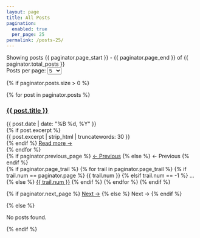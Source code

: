```yaml
---
layout: page
title: All Posts
pagination:
  enabled: true
  per_page: 25
permalink: /posts-25/
---
```


<!-- Pagination controls at top -->
<div class="pagination-header">
  <div class="pagination-info">
    Showing posts {{ paginator.page_start }} - {{ paginator.page_end }} of {{ paginator.total_posts }}
  </div>
  <div class="posts-per-page-selector">
    <label for="posts-per-page">Posts per page:</label>
    <select id="posts-per-page" class="per-page-select">
      <option value="5">5</option>
      <option value="10">10</option>
      <option value="25">25</option>
    </select>
  </div>
</div>

{% if paginator.posts.size > 0 %}
<div class="post-list">
  {% for post in paginator.posts %}
    <article class="post-preview">
      <h3><a href="{{ site.baseurl }}{{ post.url }}">{{ post.title }}</a></h3>
      <div class="post-date">{{ post.date | date: "%B %d, %Y" }}</div>
      {% if post.excerpt %}
        <div class="post-excerpt">
          {{ post.excerpt | strip_html | truncatewords: 30 }}
        </div>
      {% endif %}
      <a href="{{ site.baseurl }}{{ post.url }}" class="read-more">Read more →</a>
    </article>
  {% endfor %}
</div>

<!-- Pagination navigation -->
<nav class="pagination-nav">
  {% if paginator.previous_page %}
    <a href="{{ site.baseurl }}{{ paginator.previous_page_path }}" class="pagination-btn prev-btn">← Previous</a>
  {% else %}
    <span class="pagination-btn prev-btn disabled">← Previous</span>
  {% endif %}
  
  <div class="page-numbers">
    {% if paginator.page_trail %}
      {% for trail in paginator.page_trail %}
        {% if trail.num == paginator.page %}
          <span class="page-number active">{{ trail.num }}</span>
        {% elsif trail.num == -1 %}
          <span class="page-ellipsis">...</span>
        {% else %}
          <a href="{{ site.baseurl }}{{ trail.path }}" class="page-number">{{ trail.num }}</a>
        {% endif %}
      {% endfor %}
    {% endif %}
  </div>
  
  {% if paginator.next_page %}
    <a href="{{ site.baseurl }}{{ paginator.next_page_path }}" class="pagination-btn next-btn">Next →</a>
  {% else %}
    <span class="pagination-btn next-btn disabled">Next →</span>
  {% endif %}
</nav>

{% else %}
<div class="post-list">
  <p>No posts found.</p>
</div>
{% endif %}